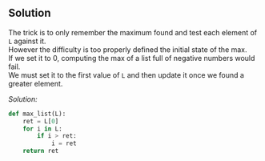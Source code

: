 ## Solution

The trick is to only remember the maximum found and test each element of `L` against it.  
However the difficulty is too properly defined the initial state of the max.  
If we set it to 0, computing the max of a list full of negative numbers would fail.  
We must set it to the first value of `L` and then update it once we found a greater element.

*Solution:*
```py
def max_list(L):
    ret = L[0]
    for i in L:
        if i > ret:
            i = ret
    return ret
```
